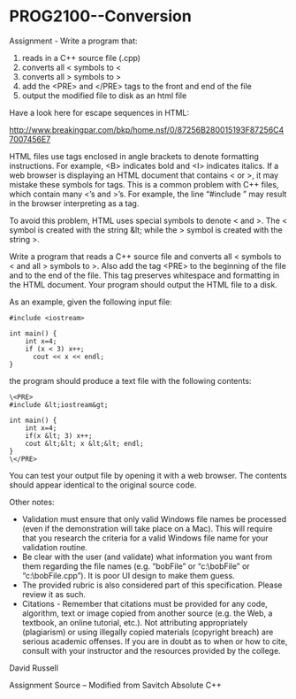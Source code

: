 # PROG2100--Conversion
Assignment - Write a program that:

1) reads in a C++ source file (.cpp)
2) converts all < symbols to &lt;
3) converts all > symbols to &gt;
4) add the \<PRE> and \</PRE> tags to the front and end of the file
5) output the modified file to disk as an html file

Have a look here for escape sequences in HTML:

http://www.breakingpar.com/bkp/home.nsf/0/87256B280015193F87256C47007456E7

HTML files use tags enclosed in angle brackets to denote formatting instructions. For example, \<B>
indicates bold and \<I> indicates italics. If a web browser is displaying an HTML document that contains <
or >, it may mistake these symbols for tags. This is a common problem with C++ files, which contain many
<’s and >’s. For example, the line “#include <iostream>” may result in the browser interpreting <iostream>
as a tag.

To avoid this problem, HTML uses special symbols to denote < and >. The < symbol is created with the
string \&lt; while the > symbol is created with the string &gt;.

Write a program that reads a C++ source file and converts all < symbols to &lt; and all > symbols to &gt;.
Also add the tag \<PRE> to the beginning of the file and </PRE> to the end of the file. This tag preserves
whitespace and formatting in the HTML document. Your program should output the HTML file to a disk.

As an example, given the following input file:
	
```
#include <iostream>

int main() {
	int x=4;
	if (x < 3) x++;
	  cout << x << endl;
}
```

the program should produce a text file with the following contents:
```
\<PRE>
#include &lt;iostream&gt;

int main() {
	int x=4;
	if(x &lt; 3) x++;
	cout &lt;&lt; x &lt;&lt; endl;
}
\</PRE>
```

You can test your output file by opening it with a web browser. The contents should appear identical to the
original source code.

Other notes:
* Validation must ensure that only valid Windows file names be processed (even if the demonstration
will take place on a Mac). This will require that you research the criteria for a valid Windows file
name for your validation routine.
* Be clear with the user (and validate) what information you want from them regarding the file
names (e.g. “bobFile” or “c:\bobFile” or “c:\bobFile.cpp”). It is poor UI design to make them
guess.
* The provided rubric is also considered part of this specification. Please review it as such.
* Citations - Remember that citations must be provided for any code, algorithm, text or image copied
from another source (e.g. the Web, a textbook, an online tutorial, etc.). Not attributing
appropriately (plagiarism) or using illegally copied materials (copyright breach) are serious
academic offenses. If you are in doubt as to when or how to cite, consult with your instructor and
the resources provided by the college.

David Russell

Assignment Source – Modified from Savitch Absolute C++

